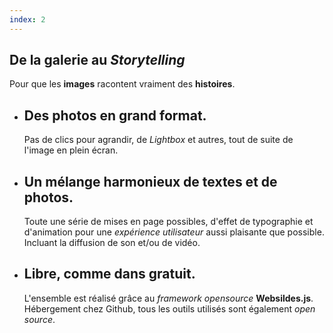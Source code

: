```yaml
---
index: 2
---
```

        
<section> <!-- slide 02 -->
<span class="background light" style="background-image:url('assets/images/intro.jpg')"></span>
<!--.wrap = container (width: 90%) -->
    <div class="wrap size-50 aligncenter">
        <div class="bg-trans-dark">
        <h2><strong>De la galerie au <i>Storytelling</i></strong></h2>
        <p class="text-intro">Pour que les <b>images</b> racontent vraiment des <b>histoires</b>.</p>
        </div>
        <div class="bg-white shadow">
            <ul class="flexblock reasons">
                <li>
                  <h2>Des photos en grand format.</h2>
                  <p>Pas de clics pour agrandir, de <i>Lightbox</i> et autres, tout de suite de l'image en plein écran.</p>
                </li>
                <li>
                  <h2>Un mélange harmonieux de textes et de photos.</h2>
                  <p>Toute une série de mises en page possibles, d'effet de typographie et d'animation pour une <i>expérience utilisateur</i> aussi plaisante que possible. Incluant la diffusion de son et/ou de vidéo.</p>
                </li>
                <li>
                  <h2>Libre, comme dans gratuit.</h2>
                  <p>L'ensemble est réalisé grâce au <i>framework opensource</i> <b>Websildes.js</b>. Hébergement chez Github, tous les outils utilisés sont également <i>open source</i>.</p>
                </li>
              </ul>
        </div>
        <!-- .end .bg-white shadow -->
    </div>
    <!-- .end .wrap -->
</section>

